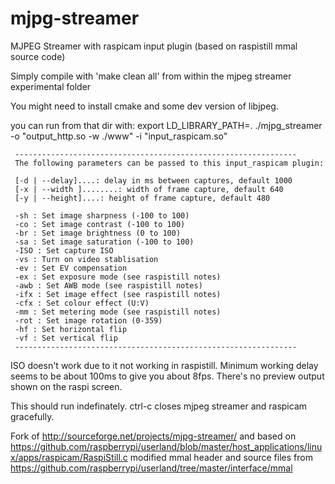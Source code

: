 mjpg-streamer
=============
MJPEG Streamer with raspicam input plugin (based on raspistill mmal source code)

Simply compile with 'make clean all' from within the mjpeg streamer experimental folder

You might need to install cmake and some dev version of libjpeg.

you can run from that dir with:
export LD_LIBRARY_PATH=.
./mjpg_streamer -o "output_http.so -w ./www" -i "input_raspicam.so"
```
 ---------------------------------------------------------------
 The following parameters can be passed to this input_raspicam plugin:

 [-d | --delay]....: delay in ms between captures, default 1000
 [-x | --width ]........: width of frame capture, default 640
 [-y | --height]....: height of frame capture, default 480

 -sh : Set image sharpness (-100 to 100)
 -co : Set image contrast (-100 to 100)
 -br : Set image brightness (0 to 100)
 -sa : Set image saturation (-100 to 100)
 -ISO : Set capture ISO
 -vs : Turn on video stablisation
 -ev : Set EV compensation
 -ex : Set exposure mode (see raspistill notes)
 -awb : Set AWB mode (see raspistill notes)
 -ifx : Set image effect (see raspistill notes)
 -cfx : Set colour effect (U:V)
 -mm : Set metering mode (see raspistill notes)
 -rot : Set image rotation (0-359)
 -hf : Set horizontal flip
 -vf : Set vertical flip
 ---------------------------------------------------------------
```
ISO doesn't work due to it not working in raspistill.
Minimum working delay seems to be about 100ms to give you about 8fps.
There's no preview output shown on the raspi screen.

This should run indefinately. 
ctrl-c closes mjpeg streamer and raspicam gracefully.


Fork of http://sourceforge.net/projects/mjpg-streamer/
and based on https://github.com/raspberrypi/userland/blob/master/host_applications/linux/apps/raspicam/RaspiStill.c
modified mmal header and source files from https://github.com/raspberrypi/userland/tree/master/interface/mmal
